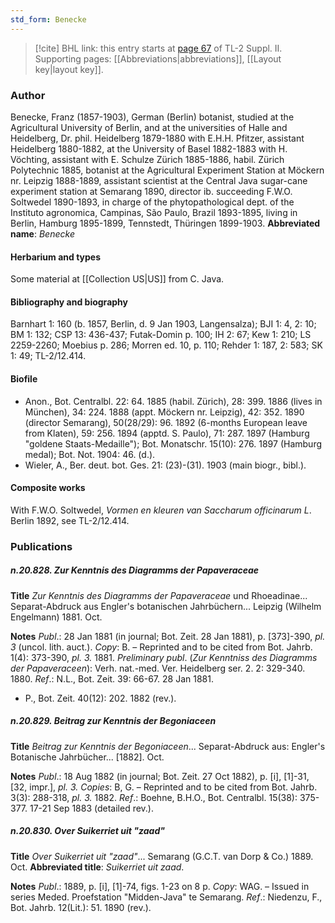 ```yaml
---
std_form: Benecke
---
```


> [!cite] BHL link: this entry starts at [page 67](https://www.biodiversitylibrary.org/page/33265264) of TL-2 Suppl. II.
> Supporting pages: [[Abbreviations|abbreviations]], [[Layout key|layout key]].

### Author

Benecke, Franz (1857-1903), German (Berlin) botanist, studied at the Agricultural University of Berlin, and at the universities of Halle and Heidelberg, Dr. phil. Heidelberg 1879-1880 with E.H.H. Pfitzer, assistant Heidelberg 1880-1882, at the University of Basel 1882-1883 with H. Vöchting, assistant with E. Schulze Zürich 1885-1886, habil. Zürich Polytechnic 1885, botanist at the Agricultural Experiment Station at Möckern nr. Leipzig 1888-1889, assistant scientist at the Central Java sugar-cane experiment station at Semarang 1890, director ib. succeeding F.W.O. Soltwedel 1890-1893, in charge of the phytopathological dept. of the Instituto agronomica, Campinas, São Paulo, Brazil 1893-1895, living in Berlin, Hamburg 1895-1899, Tennstedt, Thüringen 1899-1903. 
**Abbreviated name**: *Benecke*

#### Herbarium and types

Some material at [[Collection US|US]] from C. Java.

#### Bibliography and biography

Barnhart 1: 160 (b. 1857, Berlin, d. 9 Jan 1903, Langensalza); BJI 1: 4, 2: 10; BM 1: 132; CSP 13: 436-437; Futak-Domin p. 100; IH 2: 67; Kew 1: 210; LS 2259-2260; Moebius p. 286; Morren ed. 10, p. 110; Rehder 1: 187, 2: 583; SK 1: 49; TL-2/12.414.

#### Biofile

- Anon., Bot. Centralbl. 22: 64. 1885 (habil. Zürich), 28: 399. 1886 (lives in München), 34: 224. 1888 (appt. Möckern nr. Leipzig), 42: 352. 1890 (director Semarang), 50(28/29): 96. 1892 (6-months European leave from Klaten), 59: 256. 1894 (apptd. S. Paulo), 71: 287. 1897 (Hamburg "goldene Staats-Medaille"); Bot. Monatschr. 15(10): 276. 1897 (Hamburg medal); Bot. Not. 1904: 46. (d.).
- Wieler, A., Ber. deut. bot. Ges. 21: (23)-(31). 1903 (main biogr., bibl.).

#### Composite works

With F.W.O. Soltwedel, *Vormen en kleuren van Saccharum officinarum L*. Berlin 1892, see TL-2/12.414.

### Publications

##### n.20.828. Zur Kenntnis des Diagramms der Papaveraceae

**Title**
*Zur Kenntnis des Diagramms der Papaveraceae* und Rhoeadinae... Separat-Abdruck aus Engler's botanischen Jahrbüchern... Leipzig (Wilhelm Engelmann) 1881. Oct.

**Notes**
*Publ*.: 28 Jan 1881 (in journal; Bot. Zeit. 28 Jan 1881), p. \[373\]-390, *pl. 3* (uncol. lith. auct.).
*Copy*: B. – Reprinted and to be cited from Bot. Jahrb. 1(4): 373-390, *pl. 3.* 1881.
*Preliminary publ*. (*Zur Kenntniss des Diagramms der Papaveraceen*): Verh. nat.-med. Ver. Heidelberg ser. 2. 2: 329-340. 1880.
*Ref*.: N.L., Bot. Zeit. 39: 66-67. 28 Jan 1881.
- P., Bot. Zeit. 40(12): 202. 1882 (rev.).

##### n.20.829. Beitrag zur Kenntnis der Begoniaceen

**Title**
*Beitrag zur Kenntnis der Begoniaceen*... Separat-Abdruck aus: Engler's Botanische Jahrbücher... \[1882\]. Oct.

**Notes**
*Publ*.: 18 Aug 1882 (in journal; Bot. Zeit. 27 Oct 1882), p. \[i\], \[1\]-31, \[32, impr.\], *pl. 3.*
*Copies*: B, G. – Reprinted and to be cited from Bot. Jahrb. 3(3): 288-318, *pl. 3.* 1882.
*Ref*.: Boehne, B.H.O., Bot. Centralbl. 15(38): 375-377. 17-21 Sep 1883 (detailed rev.).

##### n.20.830. Over Suikerriet uit "zaad"

**Title**
*Over Suikerriet uit "zaad"*... Semarang (G.C.T. van Dorp & Co.) 1889. Oct.
**Abbreviated title**: *Suikerriet uit zaad*.

**Notes**
*Publ*.: 1889, p. \[i\], \[1\]-74, figs. 1-23 on 8 p. *Copy*: WAG. – Issued in series Meded. Proefstation "Midden-Java" te Semarang.
*Ref*.: Niedenzu, F., Bot. Jahrb. 12(Lit.): 51. 1890 (rev.).

